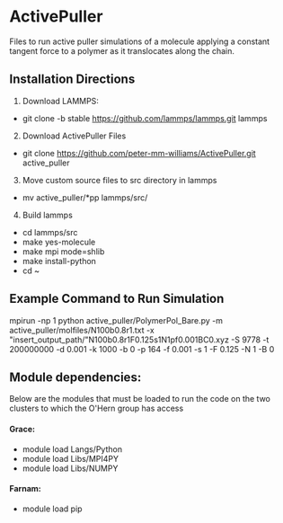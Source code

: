 # ActivePuller
Files to run active puller simulations of a molecule applying a constant tangent force to a polymer as it translocates along the chain.

## Installation Directions

1. Download LAMMPS:
 * git clone -b stable https://github.com/lammps/lammps.git lammps
2. Download ActivePuller Files
 * git clone https://github.com/peter-mm-williams/ActivePuller.git active_puller
3. Move custom source files to src directory in lammps
 * mv active_puller/*pp lammps/src/
4. Build lammps
 * cd lammps/src
 * make yes-molecule
 * make mpi mode=shlib
 * make install-python
 * cd ~

## Example Command to Run Simulation
mpirun -np 1 python active_puller/PolymerPol_Bare.py -m active_puller/molfiles/N100b0.8r1.txt -x "insert_output_path/"N100b0.8r1F0.125s1N1pf0.001BC0.xyz -S 9778 -t 200000000 -d 0.001 -k 1000 -b 0 -p 164 -f 0.001 -s 1  -F 0.125 -N 1 -B 0

## Module dependencies:
Below are the modules that must be loaded to run the code on the two clusters to which the O'Hern group has access
#### Grace:
* module load Langs/Python
* module load Libs/MPI4PY
* module load Libs/NUMPY

#### Farnam:
* module load pip
